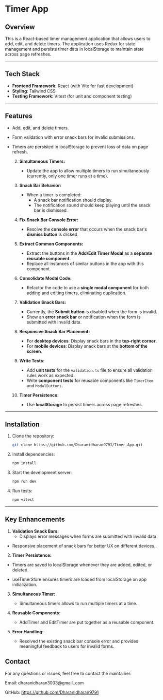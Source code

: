# Timer App 


## **Overview**
This is a React-based timer management application that allows users to add, edit, and delete timers. The application uses Redux for state management and persists timer data in localStorage to maintain state across page refreshes.

---

## **Tech Stack**
- **Frontend Framework**: React (with Vite for fast development)
- **Styling**: Tailwind CSS
- **Testing Framework**: Vitest (for unit and component testing)

---

##  **Features**

- Add, edit, and delete timers.

- Form validation with error snack bars for invalid submissions.

-  Timers are persisted in localStorage to prevent loss of data on page refresh.


   2. **Simultaneous Timers:**
      - Update the app to allow multiple timers to run simultaneously (currently, only one timer runs at a time).

   3. **Snack Bar Behavior:**
      - When a timer is completed:
        - A snack bar notification should display.
        - The notification sound should keep playing until the snack bar is dismissed.

   4. **Fix Snack Bar Console Error:**
      - Resolve the **console error** that occurs when the snack bar's **dismiss button** is clicked.

   5. **Extract Common Components:**
      - Extract the buttons in the **Add/Edit Timer Modal** as a **separate reusable component**.
      - Replace all instances of similar buttons in the app with this component.

   6. **Consolidate Modal Code:**
      - Refactor the code to use a **single modal component** for both adding and editing timers, eliminating duplication.

   7. **Validation Snack Bars:**
      - Currently, the **Submit button** is disabled when the form is invalid.
      - Show an **error snack bar** or notification when the form is submitted with invalid data.

   8. **Responsive Snack Bar Placement:**
      - For **desktop devices**: Display snack bars in the **top-right corner**.
      - For **mobile devices**: Display snack bars at the **bottom of the screen**.

   9. **Write Tests:**
      - Add **unit tests** for the `validation.ts` file to ensure all validation rules work as expected.
      - Write **component tests** for reusable components like `TimerItem` and `ModalButtons`.

   10. **Timer Persistence:**
       - Use **localStorage** to persist timers across page refreshes.

---

## **Installation**

1. Clone the repository:  
   ```bash
   git clone https://github.com/Dharanidharan9791/Timer-App.git
   ```

2. Install dependencies:  
   ```bash
   npm install
   ```

3. Start the development server:  
   ```bash
   npm run dev
   ```

4. Run tests:  
   ```bash
   npm vitest
   ```

---

## **Key Enhancements**


1. **Validation Snack Bars:**
   - Displays error messages when forms are submitted with invalid data.

- Responsive placement of snack bars for better UX on different devices..

2. **Timer Persistence:**
 - Timers are saved to localStorage whenever they are added, edited, or deleted.

- useTimerStore ensures timers are loaded from localStorage on app initialization.

3. **Simultaneous Timer:**
   - Simultaneous timers allows to run multiple timers at a time.

4. **Reusable Components:**
   - AddTimer and EditTimer are put together as a reusable component.

5. **Error Handling:**
   - Resolved the existing snack bar console error and provides meaningful feedback to users for invalid forms.



## **Contact**

For any questions or issues, feel free to contact the maintainer:

Email: dharanidharan3003@gmail..com

GitHub:  https://github.com/Dharanidharan9791